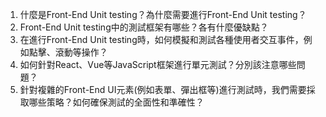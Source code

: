 

1. 什麼是Front-End Unit testing？為什麼需要進行Front-End Unit testing？
2. Front-End Unit testing中的測試框架有哪些？各有什麼優缺點？
3. 在進行Front-End Unit testing時，如何模擬和測試各種使用者交互事件，例如點擊、滾動等操作？
4. 如何針對React、Vue等JavaScript框架進行單元測試？分別該注意哪些問題？
5. 針對複雜的Front-End UI元素(例如表單、彈出框等)進行測試時，我們需要採取哪些策略？如何確保測試的全面性和準確性？